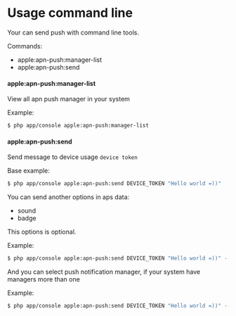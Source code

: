 Usage command line
==================

Your can send push with command line tools.

Commands:

* apple:apn-push:manager-list
* apple:apn-push:send

#### apple:apn-push:manager-list

View all apn push manager in your system

Example:

```bash
$ php app/console apple:apn-push:manager-list
```

#### apple:apn-push:send

Send message to device usage `device token`

Base example:

```bash
$ php app/console apple:apn-push:send DEVICE_TOKEN "Hello world =))"
```

You can send another options in aps data:

* sound
* badge

This options is optional.

Example:

```bash
$ php app/console apple:apn-push:send DEVICE_TOKEN "Hello world =))" --sound=file_name.acc --badge=5
```

And you can select push notification manager, if your system have managers more than one

Example:

```bash
$ php app/console apple:apn-push:send DEVICE_TOKEN "Hello world =))" --manager=MANAGER_NAME
```